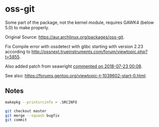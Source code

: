 # oss-git

Some part of the package, not the kernel module, requires GAWK4 (below 5.0) to make properly.

Original Source: <https://aur.archlinux.org/packages/oss-git>.

Fix Compile error with ossdetect with glibc starting with version 2.23 according to <http://ossnext.trueinstruments.com/forum/viewtopic.php?t=5855>.

Also added patch from seawright [commented on 2018-07-23 00:08](https://aur.archlinux.org/pkgbase/oss-git/#comment-655283).

See also: <https://forums.gentoo.org/viewtopic-t-1039602-start-0.html>.

## Notes

```bash
makepkg --printsrcinfo > .SRCINFO

git checkout master
git merge --squash bugfix
git commit
```

